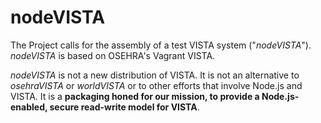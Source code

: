 # nodeVISTA

The Project calls for the assembly of a test VISTA system ("_nodeVISTA_"). _nodeVISTA_ is based on OSEHRA's Vagrant VISTA. 

_nodeVISTA_ is not a new distribution of VISTA. It is not an alternative to _osehraVISTA_ or _worldVISTA_ or to other efforts that involve Node.js and VISTA. It is a __packaging honed for our mission, to provide a Node.js-enabled, secure read-write model for VISTA__.
